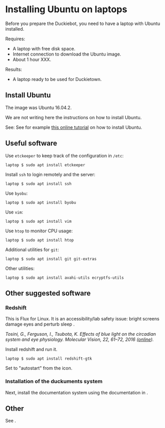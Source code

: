# Installing Ubuntu on laptops

Before you prepare the Duckiebot, you need to have a laptop with Ubuntu installed.

Requires:

- A laptop with free disk space.
- Internet connection to download the Ubuntu image.
- About 1 hour XXX.

Results:

- A laptop ready to be used for Duckietown.

## Install Ubuntu

The image was Ubuntu 16.04.2.

We are not writing here the instructions on how to install Ubuntu.

See: See for example [this online tutorial][tutorial] on how to install Ubuntu.

[tutorial]: https://tutorials.ubuntu.com/tutorial/tutorial-install-ubuntu-desktop

<!--

I chose the following options:

        language: English
        username: ubuntu
        password: ubuntu
        hostname: duckietop

If you choose a different username, you will need to change all the commands later. -->

## Useful software

Use `etckeeper` to keep track of the configuration in `/etc`:

    laptop $ sudo apt install etckeeper

Install `ssh` to login remotely and the server:

    laptop $ sudo apt install ssh

Use `byobu`:

    laptop $ sudo apt install byobu

Use `vim`:

    laptop $ sudo apt install vim

Use `htop` to monitor CPU usage:

    laptop $ sudo apt install htop

Additional utilities for `git`:

    laptop $ sudo apt install git git-extras

Other utilities:

    laptop $ sudo apt install avahi-utils ecryptfs-utils


## Other suggested software

### Redshift

This is Flux for Linux. It is an accessibility/lab safety issue: bright screens damage eyes and perturb sleep [](#bib:tosini16).

<cite id='bib:tosini16'>
    Tosini, G., Ferguson, I., Tsubota, K. <em>Effects of blue light on the circadian system and eye physiology</em>. Molecular Vision, 22, 61–72, 2016 (<a href="https://www.ncbi.nlm.nih.gov/pmc/articles/PMC4734149/">online</a>).
</cite>

Install redshift and run it.

    laptop $ sudo apt install redshift-gtk

Set to "autostart" from the icon.

### Installation of the duckuments system

Next, install the documentation system using the documentation in [](#sub:installing-docs-system).


## Other

See [](#howto-passwordless-sudo).
